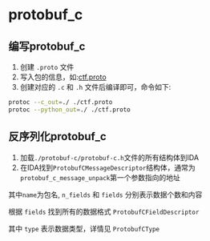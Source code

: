 # protobuf_c

## 编写protobuf_c

1. 创建 `.proto` 文件
2. 写入包的信息，如:[ctf.proto](./ctf.proto)
3. 创建对应的 `.c` 和 `.h` 文件后编译即可，命令如下:

```sh
protoc --c_out=./ ./ctf.proto
protoc --python_out=./ ./ctf.proto
```

## 反序列化protobuf_c

1. 加载`./protobuf-c/protobuf-c.h`文件的所有结构体到IDA
2. 在IDA找到`ProtobufCMessageDescriptor`结构体，通常为`protobuf_c_message_unpack`第一个参数指向的地址

其中`name`为包名, `n_fields` 和 `fields` 分别表示数据个数和内容

根据 `fields` 找到所有的数据格式 `ProtobufCFieldDescriptor`

其中 `type` 表示数据类型，详情见 `ProtobufCType`
